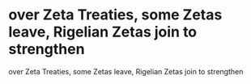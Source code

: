 # over Zeta Treaties, some Zetas leave, Rigelian Zetas join to strengthen

over Zeta Treaties, some Zetas leave, Rigelian Zetas join to strengthen